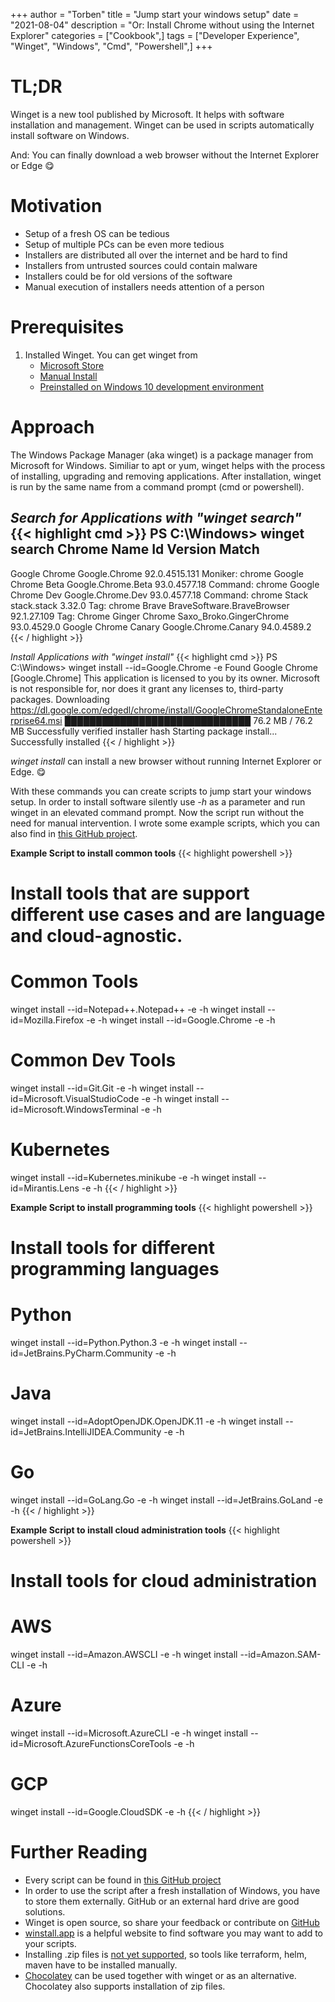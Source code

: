 +++
author = "Torben"
title = "Jump start your windows setup"
date = "2021-08-04"
description = "Or: Install Chrome without using the Internet Explorer"
categories = ["Cookbook",]
tags = ["Developer Experience", "Winget", "Windows", "Cmd", "Powershell",]
+++

# TL;DR
Winget is a new tool published by Microsoft.
It helps with software installation and management.
Winget can be used in scripts automatically install software on Windows. 

And: You can finally download a web browser without the Internet Explorer or Edge 😋

# Motivation 
* Setup of a fresh OS can be tedious
* Setup of multiple PCs can be even more tedious
* Installers are distributed all over the internet and be hard to find
* Installers from untrusted sources could contain malware 
* Installers could be for old versions of the software
* Manual execution of installers needs attention of a person

# Prerequisites
1. Installed Winget. You can get winget from
   + [Microsoft Store](ms-windows-store://pdp/?ProductId=9nblggh4nns1)
   + [Manual Install](https://github.com/microsoft/winget-cli/releases/)
   + [Preinstalled on Windows 10 development environment](https://developer.microsoft.com/en-us/windows/downloads/virtual-machines/)

# Approach
The Windows Package Manager (aka winget) is a package manager from Microsoft for Windows.
Similiar to apt or yum, winget helps with the process of installing, upgrading and removing applications.
After installation, winget is run by the same name from a command prompt (cmd or powershell).

*Search for Applications with "winget search"*
{{< highlight cmd >}}
PS C:\Windows> winget search Chrome
Name                 Id                         Version       Match
-----------------------------------------------------------------------------
Google Chrome        Google.Chrome              92.0.4515.131 Moniker: chrome
Google Chrome Beta   Google.Chrome.Beta         93.0.4577.18  Command: chrome
Google Chrome Dev    Google.Chrome.Dev          93.0.4577.18  Command: chrome
Stack                stack.stack                3.32.0        Tag: chrome
Brave                BraveSoftware.BraveBrowser 92.1.27.109   Tag: Chrome
Ginger Chrome        Saxo_Broko.GingerChrome    93.0.4529.0
Google Chrome Canary Google.Chrome.Canary       94.0.4589.2
{{< / highlight >}}

*Install Applications with "winget install"*
{{< highlight cmd >}}
PS C:\Windows> winget install --id=Google.Chrome -e
Found Google Chrome [Google.Chrome]
This application is licensed to you by its owner.
Microsoft is not responsible for, nor does it grant any licenses to, third-party packages.
Downloading https://dl.google.com/edgedl/chrome/install/GoogleChromeStandaloneEnterprise64.msi
██████████████████████████████  76.2 MB / 76.2 MB
Successfully verified installer hash
Starting package install...
Successfully installed
{{< / highlight >}}

*winget install* can install a new browser without running Internet Explorer or Edge. 😋

With these commands you can create scripts to jump start your windows setup.
In order to install software silently use *-h* as a parameter and run winget in an elevated command prompt. 
Now the script run without the need for manual intervention.
I wrote some example scripts, which you can also find in 
[this GitHub project](https://github.com/torbenmoeller/setup-scripts).


**Example Script to install common tools**
{{< highlight powershell >}}
# Install tools that are support different use cases and are language and cloud-agnostic.
# Common Tools
winget install --id=Notepad++.Notepad++ -e -h
winget install --id=Mozilla.Firefox -e -h
winget install --id=Google.Chrome -e -h
# Common Dev Tools
winget install --id=Git.Git -e -h
winget install --id=Microsoft.VisualStudioCode -e -h
winget install --id=Microsoft.WindowsTerminal -e -h
# Kubernetes
winget install --id=Kubernetes.minikube -e -h
winget install --id=Mirantis.Lens -e -h
{{< / highlight >}}

**Example Script to install programming tools**
{{< highlight powershell >}}
# Install tools for different programming languages
# Python
winget install --id=Python.Python.3 -e -h
winget install --id=JetBrains.PyCharm.Community -e -h
# Java
winget install --id=AdoptOpenJDK.OpenJDK.11 -e -h
winget install --id=JetBrains.IntelliJIDEA.Community -e -h
# Go
winget install --id=GoLang.Go -e -h
winget install --id=JetBrains.GoLand -e -h
{{< / highlight >}}

**Example Script to install cloud administration tools**
{{< highlight powershell >}}
# Install tools for cloud administration
# AWS
winget install --id=Amazon.AWSCLI -e -h
winget install --id=Amazon.SAM-CLI -e -h
# Azure
winget install --id=Microsoft.AzureCLI -e -h
winget install --id=Microsoft.AzureFunctionsCoreTools -e -h
# GCP
winget install --id=Google.CloudSDK -e -h
{{< / highlight >}}

# Further Reading
* Every script can be found in [this GitHub project](https://github.com/torbenmoeller/setup-scripts)
* In order to use the script after a fresh installation of Windows, you have to store them externally. 
  GitHub or an external hard drive are good solutions.
* Winget is open source, so share your feedback or contribute on [GitHub](https://github.com/microsoft/winget-cli) 
* [winstall.app](https://winstall.app/) is a helpful website to find software you may want to add to your scripts.
* Installing .zip files is [not yet supported](https://github.com/microsoft/winget-cli/issues/140),
  so tools like terraform, helm, maven have to be installed manually.
* [Chocolatey](https://chocolatey.org/) can be used together with winget or as an alternative.
  Chocolatey also supports installation of zip files. 
